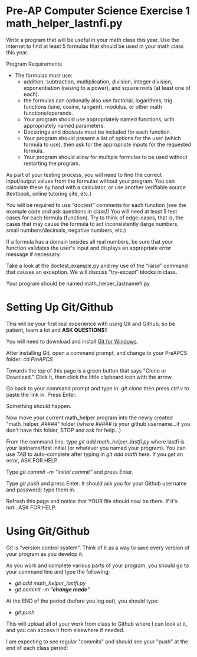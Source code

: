 # Pre-AP Computer Science Exercise 1				math_helper_lastnfi.py

Write a program that will be useful in your math class this year.  Use the internet to find at least 5 formulas that should be used in your math class this year.
		
Program Requirements
		
* The formulas must use:
  * addition, subtraction, multiplication, division, integer division, exponentiation (raising to a power), and square roots (at least one of each).
  * the formulas can optionally also use factorial, logarithms, trig functions (sine, cosine, tangent), modulus, or other math functions/operands.
  * Your program should use appropriately named functions, with appropriately named parameters.
  * Docstrings and *doctests* must be included for each function.
  * Your program should present a list of options for the user (which formula to use), then ask for the appropriate inputs for the requested formula.
  * Your program should allow for multiple formulas to be used without restarting the program.

As part of your testing process, you will need to find the correct input/output values from the formulas without your program.  You can calculate these by hand with a calculator, or use another verifiable source (textbook, online tutoring site, etc.)

You will be required to use “doctest” comments for each function (see the example code and ask questions in class!)  You will need at least 5 test cases for each formula (function).  Try to think of edge-cases, that is, the cases that may cause the formula to act inconsistently (large numbers, small numbers/decimals, negative numbers, etc.)

If a formula has a domain besides all real numbers, be sure that your function validates the user's input and displays an appropriate error message if necessary.

Take a look at the doctest_example.py and my use of the “raise” command that causes an exception.  We will discuss “try-except” blocks in class.

Your program should be named math_helper_lastnamefi.py

# Setting Up Git/Github
This will be your first real experience with using Git and Github, so be patient, learn a lot and **ASK QUESTIONS**!!

You will need to download and install [Git for Windows](https://github.com/git-for-windows/git/releases/download/v2.18.0.windows.1/Git-2.18.0-64-bit.exe).

After installing Git, open a command prompt, and change to your PreAPCS folder: *cd PreAPCS*

Towards the top of this page is a green button that says "Clone or Download." Click it, then click the little clipboard icon with the arrow.

Go back to your command prompt and type in: *git clone* then press *ctrl v* to paste the link in.  Press Enter.

Something should happen.  

Now move your current math_helper program into the newly created "math_helper_#####" folder (where ##### is your github username...if you don't have this folder, STOP and ask for help...)

From the command line, type *git add math_helper_lastfi.py* where lastfi is your lastname/first initial (or whatever you named your program).  You can use *TAB* to auto-complete after typing in *git add math* here.  If you get an error, ASK FOR HELP.

Type *git commit -m "initial commit"* and press Enter.

Type *git push* and press Enter.  It should ask you for your Github username and password; type them in.

Refresh this page and notice that YOUR file should now be there.  If it's not...ASK FOR HELP.

# Using Git/Github
Git is "version control system".  Think of it as a way to save every version of your program as you develop it.

As you work and complete various parts of your program, you should go to your command line and type the following:
* *git add math_helper_lastfi.py*
* *git commit -m "**change made**"*

At the END of the period (before you log out), you should type:
* *git push* 

This will upload all of your work from class to Github where I can look at it, and you can access it from elsewhere if needed.  

I am expecting to see regular "commits" and should see your "push" at the end of each class period!


